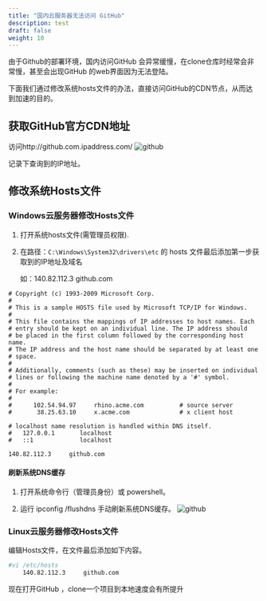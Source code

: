 ```yaml
---
title: "国内云服务器无法访问 GitHub"
description: test
draft: false
weight: 10
---
```


由于Github的部署环境，国内访问GitHub 会异常缓慢，在clone仓库时经常会非常慢，甚至会出现GitHub 的web界面因为无法登陆。

下面我们通过修改系统hosts文件的办法，直接访问GitHub的CDN节点，从而达到加速的目的。

## 获取GitHub官方CDN地址
访问http://github.com.ipaddress.com/
![github](../../../_images/github1.png)

记录下查询到的IP地址。

## 修改系统Hosts文件
### Windows云服务器修改Hosts文件

1. 打开系统hosts文件(需管理员权限).

2. 在路径：`C:\Windows\System32\drivers\etc` 的 hosts 文件最后添加第一步获取到的IP地址及域名

   如：140.82.112.3     github.com

```
# Copyright (c) 1993-2009 Microsoft Corp.
#
# This is a sample HOSTS file used by Microsoft TCP/IP for Windows.
#
# This file contains the mappings of IP addresses to host names. Each
# entry should be kept on an individual line. The IP address should
# be placed in the first column followed by the corresponding host name.
# The IP address and the host name should be separated by at least one
# space.
#
# Additionally, comments (such as these) may be inserted on individual
# lines or following the machine name denoted by a '#' symbol.
#
# For example:
#
#      102.54.94.97     rhino.acme.com          # source server
#       38.25.63.10     x.acme.com              # x client host

# localhost name resolution is handled within DNS itself.
#   127.0.0.1       localhost
#   ::1             localhost

140.82.112.3     github.com
```

#### 刷新系统DNS缓存

1. 打开系统命令行（管理员身份）或 powershell。

2. 运行 ipconfig /flushdns 手动刷新系统DNS缓存。
   ![github](../../../_images/github2.png)

### Linux云服务器修改Hosts文件

编辑Hosts文件，在文件最后添加如下内容。
```bash
#vi /etc/hosts
    140.82.112.3     github.com
```

现在打开GitHub ，clone一个项目到本地速度会有所提升